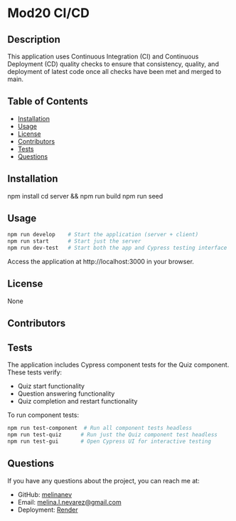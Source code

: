 # Mod20 CI/CD


## Description

This application uses Continuous Integration (CI) and Continuous Deployment (CD) quality checks to ensure that consistency, quality, and deployment of latest code once all checks have been met and merged to main.

## Table of Contents

- [Installation](#installation)
- [Usage](#usage)
- [License](#license)
- [Contributors](#contributors)
- [Tests](#tests)
- [Questions](#questions)

## Installation

npm install
cd server && npm run build
npm run seed

## Usage

```bash
npm run develop    # Start the application (server + client)
npm run start      # Start just the server
npm run dev-test   # Start both the app and Cypress testing interface
```

Access the application at http://localhost:3000 in your browser.

## License

None

## Contributors



## Tests

The application includes Cypress component tests for the Quiz component. These tests verify:
- Quiz start functionality
- Question answering functionality
- Quiz completion and restart functionality

To run component tests:
```bash
npm run test-component  # Run all component tests headless
npm run test-quiz      # Run just the Quiz component test headless
npm run test-gui       # Open Cypress UI for interactive testing
```

## Questions

If you have any questions about the project, you can reach me at:

- GitHub: [melinanev](https://github.com/melinanev)
- Email: [melina.l.nevarez@gmail.com](mailto:melina.l.nevarez@gmail.com)
- Deployment: [Render](https://mod20-ci-cd.onrender.com)

